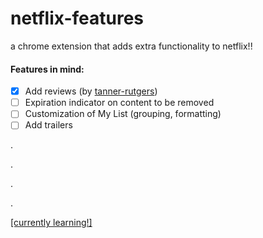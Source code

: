 # netflix-features
a chrome extension that adds extra functionality to netflix!!

#### Features in mind:
- [x] Add reviews (by [tanner-rutgers](https://github.com/tanner-rutgers/RateFlix))
- [ ] Expiration indicator on content to be removed 
- [ ] Customization of My List (grouping, formatting)
- [ ] Add trailers

.

.

.

.


[[currently learning!]](https://developer.chrome.com/extensions/getstarted)
